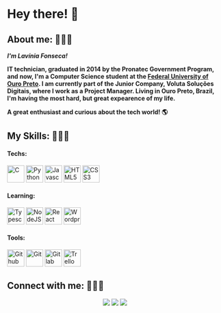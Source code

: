 # Hey there! 👋

## About me: 🙋🏼‍♀️
<b> *I'm Lavínia Fonseca!* 

IT technician, graduated in 2014 by the Pronatec Government Program, and now, I'm a Computer Science student at the [Federal University of Ouro Preto](https://ufop.br/). I am currently part of the Junior Company, Voluta Soluções Digitais, where I work as a Project Manager.
Living in Ouro Preto, Brazil, I'm having the most hard, but great expearence of my life. 

A great enthusiast and curious about the tech world! 🌎
</b>

## My Skills: 👩🏼‍🔧
#### Techs:
<img src="https://cdn.jsdelivr.net/gh/devicons/devicon/icons/c/c-original.svg" alt="C" width="40" height="40" style="max-width:100%;"></img>   <img src="https://cdn.jsdelivr.net/gh/devicons/devicon/icons/python/python-original.svg" alt="Python" width="40" height="40" style="max-width:100%;"></img>  <img src="https://cdn.jsdelivr.net/gh/devicons/devicon/icons/javascript/javascript-original.svg" alt="Javascript" width="40" height="40" style="max-width:100%;"></img>  <img src="https://cdn.jsdelivr.net/gh/devicons/devicon/icons/html5/html5-original.svg" alt="HTML5" width="40" height="40" style="max-width:100%;"></img>  <img src="https://cdn.jsdelivr.net/gh/devicons/devicon/icons/css3/css3-original.svg" alt="CSS3" width="40" height="40" style="max-width:100%;"></img>  

#### Learning:
<img src="https://cdn.jsdelivr.net/gh/devicons/devicon/icons/typescript/typescript-original.svg" alt="Typescript" width="40" height="40" style="max-width:100%;"></img>  <img src="https://cdn.jsdelivr.net/gh/devicons/devicon/icons/nodejs/nodejs-original.svg" alt="NodeJS" width="40" height="40" style="max-width:100%;"></img>  <img src="https://cdn.jsdelivr.net/gh/devicons/devicon/icons/react/react-original.svg" alt="React Native" width="40" height="40" style="max-width:100%;"></img> <img src="https://cdn.jsdelivr.net/gh/devicons/devicon/icons/wordpress/wordpress-plain.svg" alt="Wordpress" width="40" height="40" style="max-width:100%;"></img> 

#### Tools:
<img src="https://cdn.jsdelivr.net/gh/devicons/devicon/icons/github/github-original.svg" alt="Github" width="40" height="40" style="max-width:100%;"></img>   <img src="https://cdn.jsdelivr.net/gh/devicons/devicon/icons/git/git-original.svg" alt="Git" width="40" height="40" style="max-width:100%;"></img>   <img src="https://cdn.jsdelivr.net/gh/devicons/devicon/icons/gitlab/gitlab-original.svg" alt="Gitlab" width="40" height="40" style="max-width:100%;"></img>   <img src="https://cdn.jsdelivr.net/gh/devicons/devicon/icons/trello/trello-plain.svg" alt="Trello" width="40" height="40" style="max-width:100%;"></img>  


## Connect with me: 👩🏼‍💻
<p align="center">
<a href="mailto:fonsecalavinia00@gmail.com"><img src="https://img.shields.io/badge/-EMAIL-C01025?style=flat&logo=Gmail&logoColor=white"/></a> <a href="https://www.linkedin.com/in/lavinia-fonseca/"><img src="https://img.shields.io/badge/LINKEDIN-0077B5?style=flat&logo=Linkedin&logoColor=white"/></a> <a href="https://www.instagram.com/lavsfonseca/"><img src="https://img.shields.io/badge/-INSTAGRAM-E4405F?style=flat&logo=Instagram&logoColor=white"/></a>
</p>

